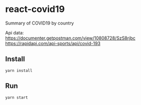 # react-covid19

Summary of COVID19 by country

Api data: <br/>
https://documenter.getpostman.com/view/10808728/SzS8rjbc <br/>
https://rapidapi.com/api-sports/api/covid-193

## Install

```shell
yarn install
```

## Run

```shell
yarn start
```
